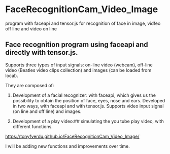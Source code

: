 # FaceRecognitionCam_Video_Image
program with faceapi and tensor.js for recognition of face in image, vidfeo off line and video on line

## Face recognition program using faceapi and directly with tensor.js.

Supports three types of input signals: on-line video (webcam), off-line video (Beatles video clips collection) and images (can be loaded from local).

They are composed of:

1. Development of a facial recognizer: with faceapi, which gives us the possibility to obtain the position of face, eyes, nose and ears.  Developed in two ways, with faceapi and with tensor.js.  Supports video input signal (on line and off line) and images.

2. Development of a play video:##   simulating the you tube play video, with different functions.

https://tonyfverdu.github.io/FaceRecognitionCam_Video_Image/

I will be adding new functions and improvements over time.
